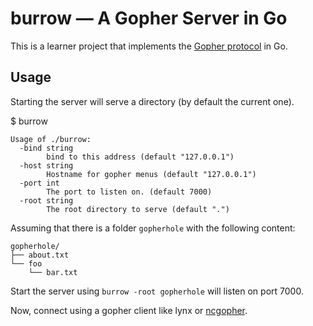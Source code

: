 # burrow ― A Gopher Server in Go

This is a learner project that implements the [Gopher protocol](https://datatracker.ietf.org/doc/html/rfc1436) in Go.

## Usage

Starting the server will serve a directory (by default the current one).

$ burrow

```
Usage of ./burrow:
  -bind string
    	bind to this address (default "127.0.0.1")
  -host string
    	Hostname for gopher menus (default "127.0.0.1")
  -port int
    	The port to listen on. (default 7000)
  -root string
    	The root directory to serve (default ".")
```

Assuming that there is a folder `gopherhole` with the following content:

```
gopherhole/
├── about.txt
└── foo
    └── bar.txt
```

Start the server using `burrow -root gopherhole` will listen on port 7000.

Now, connect using a gopher client like lynx or [ncgopher](https://github.com/jansc/ncgopher).

